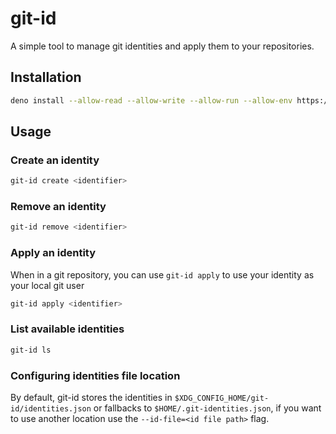 # git-id

A simple tool to manage git identities and apply them to your repositories.

## Installation

```bash
deno install --allow-read --allow-write --allow-run --allow-env https://raw.githubusercontent.com/taigah/git-id/v1.3.0/git-id.ts
```

## Usage

### Create an identity

```bash
git-id create <identifier>
```

### Remove an identity

```bash
git-id remove <identifier>
```

### Apply an identity

When in a git repository, you can use `git-id apply` to use your identity as your local git user

```bash
git-id apply <identifier>
```

### List available identities

```bash
git-id ls
```

### Configuring identities file location

By default, git-id stores the identities in `$XDG_CONFIG_HOME/git-id/identities.json` or fallbacks to `$HOME/.git-identities.json`, if you want to use another location use the `--id-file=<id file path>` flag.
